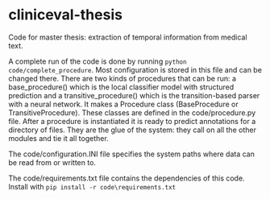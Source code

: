 # cliniceval-thesis

Code for master thesis: extraction of temporal information from medical text.

A complete run of the code is done by running `python code/complete_procedure`. Most configuration is stored in this file and can be changed there. There are two kinds of procedures that can be run: a base\_procedure() which is the local classifier model with structured prediction and a transitive\_procedure() which is the transition-based parser with a neural network. 
It makes a Procedure class (BaseProcedure or TransitiveProcedure). These classes are defined in the code/procedure.py file. After a procedure is instantiated it is ready to predict annotations for a directory of files. They are the glue of the system: they call on all the other modules and tie it all together.

The code/configuration.INI file specifies the system paths where data can be read from or written to.

The code/requirements.txt file contains the dependencies of this code. Install with `pip install -r code\requirements.txt`
